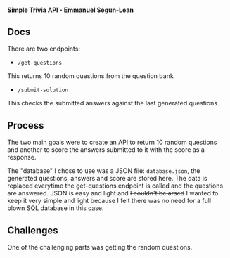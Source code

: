 #### Simple Trivia API - Emmanuel Segun-Lean

## Docs

There are two endpoints:

- `/get-questions`

This returns 10 random questions from the question bank

- `/submit-solution`

This checks the submitted answers against the last generated questions

## Process

The two main goals were to create an API to return 10 random questions and another to score the answers submitted to it with the score as a response.

The "database" I chose to use was a JSON file: `database.json`, the generated questions, answers and score are stored here. The data is replaced everytime the get-questions endpoint is called and the questions are answered. JSON is easy and light and ~~I couldn't be arsed~~ I wanted to keep it very simple and light because I felt there was no need for a full blown SQL database in this case.

## Challenges

One of the challenging parts was getting the random questions.
